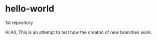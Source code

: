 # hello-world
1st repository

Hi All,
This is an attempt to test how the creaton of new branches work.

